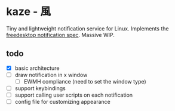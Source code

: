# kaze - 風

Tiny and lightweight notification service for Linux.
Implements the [freedesktop notification spec](https://developer.gnome.org/notification-spec/#hints).
Massive WIP.

## todo

 - [x] basic architecture
 - [ ] draw notification in x window
   - [ ] EWMH compliance (need to set the window type)
 - [ ] support keybindings
 - [ ] support calling user scripts on each notification
 - [ ] config file for customizing appearance
